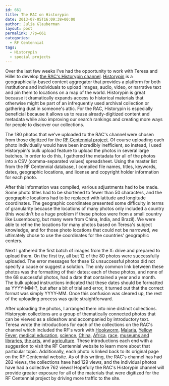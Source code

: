 ```yaml
---
id: 661
title: The RAC on Historypin
date: 2013-07-05T16:09:38+00:00
author: Julia Glauberman
layout: post
permalink: /?p=661
categories:
  - RF Centennial
tags:
  - Historypin
  - special projects
---
```

Over the last few weeks I've had the opportunity to work with Teresa and Hillel to develop [the RAC's Historypin channel](http://www.historypin.com/channels/view/id/13579835/). [Historypin](http://www.historypin.com/) is a geographically-based content aggregator that provides a platform for both institutions and individuals to upload images, audio, video, or narrative text and pin them to locations on a map of the world. Historypin is great because it dramatically expands access to historical materials that otherwise might be part of an infrequently used archival collection or gathering dust in someone's attic. For the RAC, Historypin is especially beneficial because it allows us to reuse already-digitized content and metadata while also improving our search rankings and creating more ways for people to discover our collections.<!--more-->

The 180 photos that we've uploaded to the RAC's channel were chosen from those digitized for the [RF Centennial project](https://rockfound.rockarch.org/). Of course uploading each photo individually would have been incredibly inefficient, so instead, I used Historypin's bulk upload feature to upload the photos in several large batches. In order to do this, I gathered the metadata for all of the photos into a CSV (comma-separated values) spreadsheet. Using the master list from the RF Centennial database, I compiled file names, titles, keywords, dates, geographic locations, and license and copyright holder information for each photo.

After this information was compiled, various adjustments had to be made. Some photo titles had to be shortened to fewer than 50 characters, and the geographic locations had to be replaced with latitude and longitude coordinates. The geographic coordinates presented some difficulty in terms of granularity because the locations of many photos only included a country (this wouldn't be a huge problem if these photos were from a small country like Luxembourg, but many were from China, India, and Brazil). We were able to refine the locations for many photos based on Teresa's subject knowledge, and for those photo locations that could not be narrowed, we ultimately chose to use the coordinates for the countries' geographic centers.

Next I gathered the first batch of images from the X: drive and prepared to upload them. On the first try, all but 12 of the 80 photos were successfully uploaded. The error messages for these 12 unsuccessful photos did not specify a cause or suggest a solution. The only common link between these photos was the formatting of their dates: each of these photos, and none of the 68 successful photos, had a date that contained a year and a month. The bulk upload instructions indicated that these dates should be formatted as YYYY-MM-?, but after a bit of trial and error, it turned out that the correct format was simply YYYY-MM. Once this confusion was cleared up, the rest of the uploading process was quite straightforward.

After uploading the photos, I arranged them into nine distinct collections. Historypin collections are a group of thematically connected photos that can be viewed as a slideshow and accompanied by introductory text. Teresa wrote the introductions for each of the collections on the RAC's channel which included the RF's work with [Hookworm](http://www.historypin.com/collections/view/27597019/title/Eradicating%20Hookworm/), [Malaria](http://www.historypin.com/collections/view/27698013/title/Fighting%20Malaria/), [Yellow Fever](http://www.historypin.com/collections/view/27638008/title/Yellow%20Fever/), [medical education](http://www.historypin.com/collections/view/27701038/title/Medical%20Education/), [science](http://www.historypin.com/collections/view/5735224449171456/title/Science%20and%20the%20Rockefeller%20Foundation/), [China](http://www.historypin.com/collections/view/6222548618444800/title/The%20Rockefeller%20Foundation%20and%20China/), [Africa](http://www.historypin.com/collections/view/5780845591789568/title/The%20Rockefeller%20Foundation%20and%20Africa/), [race](http://www.historypin.com/collections/view/29609024/title/Race%20and%20the%20Rockefeller%20Foundation/), [museums and libraries](http://www.historypin.com/collections/view/29687003/title/Museums,%20Libraries%20and%20the%20Rockefeller%20Foundation/), [the arts](http://www.historypin.com/collections/view/29764086/title/Arts%20and%20the%20Rockefeller%20Foundation/), and [agriculture](http://www.historypin.com/collections/view/29656010/title/The%20Rockefeller%20Foundation%20and%20the%20Transformation%20of%20Agriculture/). These introductions each end with a suggestion to visit the RF Centennial website to learn more about that particular topic. Additionally, each photo is linked back to its original page on the RF Centennial website. As of this writing, the RAC's channel has had 282 views, the collections have had 129 views, and the individual photos have had a collective 762 views! Hopefully the RAC's Historypin channel will provide greater exposure for all of the materials that were digitized for the RF Centennial project by driving more traffic to the site.
